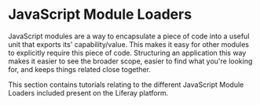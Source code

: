 # JavaScript Module Loaders [](id=javascript-module-loaders)

JavaScript modules are a way to encapsulate a piece of code into a useful unit that exports its' capability/value. This makes it easy for other modules to explicitly require this piece of code.  Structuring an application this way makes it easier to see the broader scope, easier to find what you're looking for, and keeps things related close together.

This section contains tutorials relating to the different JavaScript Module Loaders included present on the Liferay platform.